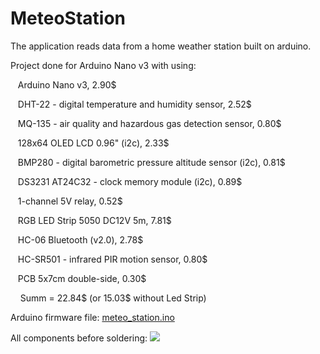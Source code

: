# MeteoStation
The application reads data from a home weather station built on arduino.

Project done for Arduino Nano v3 with using:
<p>&nbsp&nbsp  Arduino Nano v3, 2.90$<p>
<p>&nbsp&nbsp  DHT-22 - digital temperature and humidity sensor, 2.52$<p>
<p>&nbsp&nbsp  MQ-135 - air quality and hazardous gas detection sensor, 0.80$<p>
<p>&nbsp&nbsp  128x64 OLED LCD 0.96" (i2c), 2.33$<p>
<p>&nbsp&nbsp  BMP280 - digital barometric pressure altitude sensor (i2c), 0.81$<p>
<p>&nbsp&nbsp  DS3231 AT24C32 - clock memory module (i2c), 0.89$<p>
<p>&nbsp&nbsp  1-channel 5V relay, 0.52$<p>
<p>&nbsp&nbsp  RGB LED Strip 5050 DC12V 5m, 7.81$<p>
<p>&nbsp&nbsp  HC-06 Bluetooth (v2.0), 2.78$<p>
<p>&nbsp&nbsp  HC-SR501 - infrared PIR motion sensor, 0.80$<p>
<p>&nbsp&nbsp  PCB 5x7cm double-side, 0.30$<p>

<p>&nbsp&nbsp&nbsp    Summ = 22.84$ (or 15.03$ without Led Strip)


Arduino firmware file:
<a href="https://github.com/Valentin-Golyonko/MeteoStation/blob/master/meteo_station/meteo_station.ino">meteo_station.ino</a>

All components before soldering:
<img src="https://github.com/Valentin-Golyonko/MeteoStation/blob/master/meteo_station/befor_soldering.png">